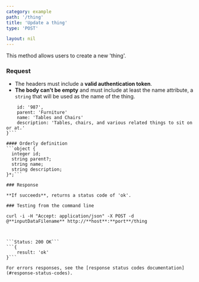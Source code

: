 ```yaml
---
category: example
path: '/thing'
title: 'Update a thing'
type: 'POST'

layout: nil
---
```


This method allows users to create a new 'thing'.

### Request

* The headers must include a **valid authentication token**.
* **The body can't be empty** and must include at least the name attribute, a `string` that will be used as the name of the thing.

```{
    id: '987',
    parent: 'Furniture'
    name: 'Tables and Chairs'
    description: 'Tables, chairs, and various related things to sit on or at.'
}```

#### Orderly definition
```object {
  integer id;
  string parent?;
  string name;
  string description;
}*;```

### Response

**If succeeds**, returns a status code of 'ok'.

### Testing from the command line

curl -i -H "Accept: application/json" -X POST -d @**inputDataFilename** http://**host**:**port**/thing



```Status: 200 OK```
```{
    result: 'ok'
}```

For errors responses, see the [response status codes documentation](#response-status-codes).
